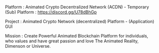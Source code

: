 Platform :  Animated Crypto  Decentralized Network (ACDN) - Temporary (Sub) Platform  :  https://discord.gg/U78dBhGp




Project : Animated  Crypto Network (decentralized) Platform  - (Application) GUI





Mission : Create Powerful Animated Blockchain Platform for individuals, who  values and have great passion and love  The Animated  Reality, Dimenson or Universe.
